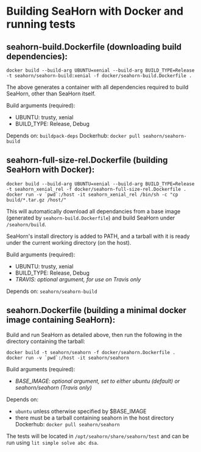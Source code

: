 # Building SeaHorn with Docker and running tests

## seahorn-build.Dockerfile (downloading build dependencies):
```shell
docker build --build-arg UBUNTU=xenial --build-arg BUILD_TYPE=Release -t seahorn/seahorn-build:xenial -f docker/seahorn-build.Dockerfile .
```
The above generates a container with all dependencies required to build SeaHorn, other than SeaHorn itself.

Build arguments (required):
- UBUNTU: trusty, xenial
- BUILD_TYPE: Release, Debug

Depends on: `buildpack-deps`
Dockerhub: `docker pull seahorn/seahorn-build`

## seahorn-full-size-rel.Dockerfile (building SeaHorn with Docker):
```shell
docker build --build-arg UBUNTU=xenial --build-arg BUILD_TYPE=Release -t seahorn_xenial_rel -f docker/seahorn-full-size-rel.Dockerfile .
docker run -v `pwd`:/host -it seahorn_xenial_rel /bin/sh -c "cp build/*.tar.gz /host/"
```
This will automatically download all dependancies from a base image (generated by `seahorn-build.Dockerfile`) and build SeaHorn under `/seahorn/build`.

SeaHorn's install directory is added to PATH, and a tarball with it is ready under the current working directory (on the host).

Build arguments (required):
- UBUNTU: trusty, xenial
- BUILD_TYPE: Release, Debug
- *TRAVIS: optional argument, for use on Travis only*

Depends on: `seahorn/seahorn-build`

## seahorn.Dockerfile (building a minimal docker image containing SeaHorn):
Build and run SeaHorn as detailed above, then run the following in the directory containing the tarball:
```shell
docker build -t seahorn/seahorn -f docker/seahorn.Dockerfile .
docker run -v `pwd`:/host -it seahorn/seahorn
```

Build arguments (required):
- *BASE_IMAGE: optional argument, set to either ubuntu (default) or seahorn/seahorn (Travis only)*

Depends on:
- `ubuntu` unless otherwise specified by $BASE_IMAGE
- there must be a tarball containing seahorn in the host directory
Dockerhub: `docker pull seahorn/seahorn`

The tests will be located in `/opt/seahorn/share/seahorn/test` and can be run using `lit simple solve abc dsa`.